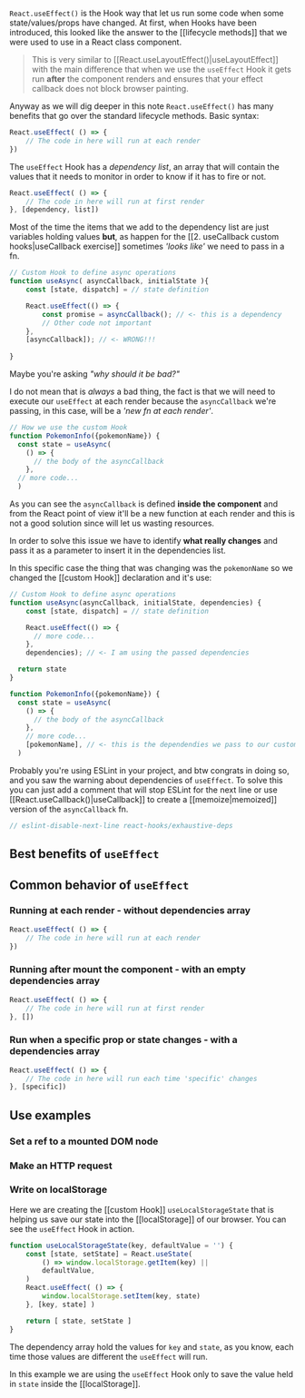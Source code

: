 `React.useEffect()` is the Hook way that let us run some code when some state/values/props have changed. At first, when Hooks have been introduced, this looked like the answer to the [[lifecycle methods]] that we were used to use in a React class component. 

> This is very similar to [[React.useLayoutEffect()|useLayoutEffect]] with the main difference that when we use the `useEffect` Hook it gets run **after** the component renders and ensures that your effect callback does not block browser painting.

Anyway as we will dig deeper in this note `React.useEffect()` has many benefits that go over the standard lifecycle methods.
Basic syntax:
```js
React.useEffect( () => {
	// The code in here will run at each render
})
```

The `useEffect` Hook has a *dependency list*, an array that will contain the values that it needs to monitor in order to know if it has to fire or not.
```js
React.useEffect( () => {
	// The code in here will run at first render
}, [dependency, list])
```
Most of the time the items that we add to the dependency list are just variables holding values **but**, as happen for the [[2. useCallback custom hooks|useCallback exercise]] sometimes *'looks like'* we need to pass in a fn.
```js
// Custom Hook to define async operations
function useAsync( asyncCallback, initialState ){
	const [state, dispatch] = // state definition

	React.useEffect(() => {
    	const promise = asyncCallback(); // <- this is a dependency
    	// Other code not important 
	}, 
  	[asyncCallback]); // <- WRONG!!!
	
}
```
Maybe you're asking *"why should it be bad?"*

I do not mean that is *always* a bad thing, the fact is that we will need to execute our `useEffect` at each render because the `asyncCallback` we're passing, in this case, will be a *'new fn at each render'*.
```js
// How we use the custom Hook
function PokemonInfo({pokemonName}) {
  const state = useAsync(
    () => {
      // the body of the asyncCallback
    },
  // more code...
  )

```
As you can see the `asyncCallback` is defined **inside the component** and from the React point of view it'll be a new function at each render and this is not a good solution since will let us wasting resources.

In order to solve this issue we have to identify **what really changes** and pass it as a parameter to insert it in the dependencies list.

In this specific case the thing that was changing was the `pokemonName` so we changed the [[custom Hook]] declaration and it's use:
```js
// Custom Hook to define async operations
function useAsync(asyncCallback, initialState, dependencies) {
	const [state, dispatch] = // state definition

	React.useEffect(() => {
      // more code...
    }, 
	dependencies); // <- I am using the passed dependencies

  return state
}

function PokemonInfo({pokemonName}) {
  const state = useAsync(
    () => {
      // the body of the asyncCallback
    },
    // more code...
    [pokemonName], // <- this is the dependendies we pass to our custom Hook
  )
```
Probably you're using ESLint in your project, and btw congrats in doing so, and you saw the warning about dependencies of `useEffect`. To solve this you can just add a comment that will stop ESLint for the next line or use [[React.useCallback()|useCallback]] to create a [[memoize|memoized]] version of the `asyncCallback` fn.
```js
// eslint-disable-next-line react-hooks/exhaustive-deps
```
## Best benefits of `useEffect`
## Common behavior of `useEffect`
### Running at each render - without dependencies array
```js
React.useEffect( () => {
	// The code in here will run at each render
})
```
### Running after mount the component - with an empty dependencies array
```js
React.useEffect( () => {
	// The code in here will run at first render
}, [])
```
### Run when a specific prop or state changes - with a dependencies array
```js
React.useEffect( () => {
	// The code in here will run each time 'specific' changes
}, [specific])
```

## Use examples
### Set a ref to a mounted DOM node
### Make an HTTP request
### Write on localStorage
Here we are creating the [[custom Hook]] `useLocalStorageState` that is helping us save our state into the [[localStorage]] of our browser. You can see the `useEffect` Hook in action.
```js
function useLocalStorageState(key, defaultValue = '') {
    const [state, setState] = React.useState(
        () => window.localStorage.getItem(key) || 
        defaultValue,
    )
    React.useEffect( () => {
        window.localStorage.setItem(key, state)
    }, [key, state] )

    return [ state, setState ]
}
```
The dependency array hold the values for `key` and `state`, as you know, each time those values are different the `useEffect` will run.

In this example we are using the `useEffect` Hook only to save the value held in `state` inside the [[localStorage]].